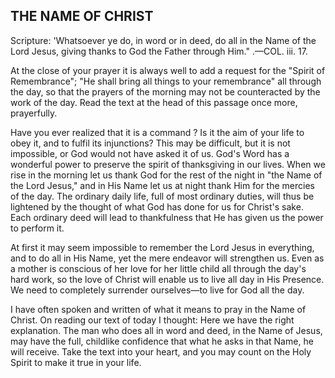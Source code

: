 ## THE NAME OF CHRIST ##

Scripture: 'Whatsoever ye do, in word or in deed, do all in the Name of the Lord Jesus, giving thanks to God the Father through Him." .—COL. iii. 17.



At the close of your prayer it is always well to add a request for the "Spirit of Remembrance"; "He shall bring all things to your remembrance" all through the day, so that the prayers of the morning may not be counteracted by the work of the day. Read the text at the head of this passage once more, prayerfully.



Have you ever realized that it is a command ? Is it the aim of your life to obey it, and to fulfil its injunctions? This may be difficult, but it is not impossible, or God would not have asked it of us. God's Word has a wonderful power to preserve the spirit of thanksgiving in our lives. When we rise in the morning let us thank God for the rest of the night in "the Name of the Lord Jesus," and in His Name let us at night thank Him for the mercies of the day. The ordinary daily life, full of most ordinary duties, will thus be lightened by the thought of what God has done for us for Christ's sake. Each ordinary deed will lead to thankfulness that He has given us the power to perform it.



At first it may seem impossible to remember the Lord Jesus in everything, and to do all in His Name, yet the mere endeavor will strengthen us. Even as a mother is conscious of her love for her little child all through the day's hard work, so the love of Christ will enable us to live all day in His Presence. We need to completely surrender ourselves—to live for God all the day.



I have often spoken and written of what it means to pray in the Name of Christ. On reading our text of today I thought: Here we have the right explanation. The man who does all in word and deed, in the Name of Jesus, may have the full, childlike confidence that what he asks in that Name, he will receive. Take the text into your heart, and you may count on the Holy Spirit to make it true in your life.

